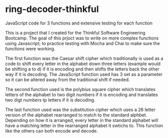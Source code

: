 # ring-decoder-thinkful
JavaScript code for 3 functions and extensive testing for each function

This is a project that I created for the Thinkful Software Engineering Bootcamp. The goal of this prjoct was to write on more complex functions using Javascript; to practice testing with Mocha and Chai to make sure the functions were working.

The first function was the Caesar shift cipher which traditionally is used as a code to shift every letter in the alphabet down three letters (example would be shifting a to d) if it is encoding and then shifts the letters back the other way if it is decoding. The JavaScript function used has 3 set as a parameter so it can be altered away from the traditional shift if needed.

The second function used is the polybius square cipher which translates letters of the alphabet to two digit numbers if it is encoding and translates two digt numbers tp letters if it is decoding.  

The last function used was the substitution cipher which uses a 26 letter version of the alphabet rearranged to match to the standard alphbet. Depending on how it is arranged, every letter in the standard alphabet will have a matching letter in the rearranged alphabet it swtichs to. This function like the others can both encode and decode.  
